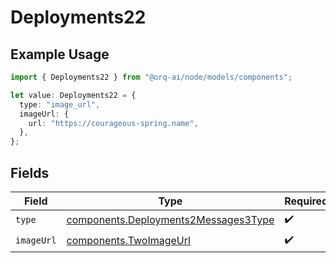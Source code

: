 # Deployments22

## Example Usage

```typescript
import { Deployments22 } from "@orq-ai/node/models/components";

let value: Deployments22 = {
  type: "image_url",
  imageUrl: {
    url: "https://courageous-spring.name",
  },
};
```

## Fields

| Field                                                                                        | Type                                                                                         | Required                                                                                     | Description                                                                                  |
| -------------------------------------------------------------------------------------------- | -------------------------------------------------------------------------------------------- | -------------------------------------------------------------------------------------------- | -------------------------------------------------------------------------------------------- |
| `type`                                                                                       | [components.Deployments2Messages3Type](../../models/components/deployments2messages3type.md) | :heavy_check_mark:                                                                           | N/A                                                                                          |
| `imageUrl`                                                                                   | [components.TwoImageUrl](../../models/components/twoimageurl.md)                             | :heavy_check_mark:                                                                           | N/A                                                                                          |